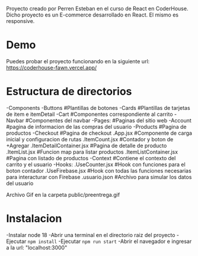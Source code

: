 Proyecto creado por Perren Esteban en el curso de React en CoderHouse.
Dicho proyecto es un E-commerce desarrollado en React. El mismo es responsive. 


# Demo
Puedes probar el proyecto funcionando en la siguiente url:
https://coderhouse-fawn.vercel.app/

# Estructura de directorios

-Components
    -Buttons    #Plantillas de botones
    -Cards      #Plantillas de tarjetas de item e itemDetail
    -Cart       #Componentes correspondiente al carrito
    -Navbar     #Componentes del navbar
    -Pages:     #Paginas del sitio web
        -Account    #pagina de informacion de las compras del usuario
        -Products   #Pagina de productos
        -Checkout   #Pagina de checkout
    .App.jsx                    #Componente de carga inicial y configuracion de rutas
    .ItemCount.jsx              #Contador y boton de +Agregar
    .ItemDetailContainer.jsx    #Pagina de detalle de producto
    .ItemList.jsx               #Funcion map para listar productos
    .ItemListContainer.jsx      #Pagina con listado de productos
    -Context    #Contiene el contexto del carrito y el usuario
    -Hooks:
        .UseCounter.jsx             #Hook con funciones para el boton contador
        .UseFirebase.jsx            #Hook con todas las funciones necesarias para interacturar con Firebase
    .usuario.json   #Archivo para simular los datos del usuario

Archivo Gif en la carpeta public/preentrega.gif
# Instalacion
-Instalar node 18
-Abrir una terminal en el directorio raiz del proyecto
-Ejecutar `npm install`
-Ejecutar `npm run start`
-Abrir el navegador e ingresar a la url: "localhost:3000"